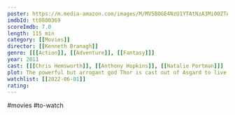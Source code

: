 ```yaml
---
poster: https://m.media-amazon.com/images/M/MV5BOGE4NzU1YTAtNzA3Mi00ZTA2LTg2YmYtMDJmMThiMjlkYjg2XkEyXkFqcGdeQXVyNTgzMDMzMTg@._V1_SX300.jpg
imdbId: tt0800369
scoreImdb: 7.0
length: 115 min
category: [[Movies]]
director: [[Kenneth Branagh]]
genre: [[[Action]], [[Adventure]], [[Fantasy]]]
year: 2011
cast: [[[Chris Hemsworth]], [[Anthony Hopkins]], [[Natalie Portman]]]
plot: The powerful but arrogant god Thor is cast out of Asgard to live amongst humans in Midgard (Earth), where he soon becomes one of their finest defenders.
watchlist: [[2022-06-01]]
rating:
---
```



#movies #to-watch
